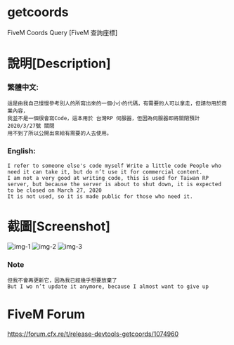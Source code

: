 # getcoords
FiveM Coords Query [FiveM 查詢座標]

# 說明[Description]

### 繁體中文:

```
這是由我自己慢慢參考別人的所寫出來的一個小小的代碼，有需要的人可以拿走，但請勿用於商業內容，
我並不是一個很會寫Code，這本用於 台灣RP 伺服器，但因為伺服器即將關閉預計 2020/3/27號 關閉
用不到了所以公開出來給有需要的人去使用。
```

### English:
```
I refer to someone else's code myself Write a little code People who need it can take it, but do n’t use it for commercial content.
I am not a very good at writing code, this is used for Taiwan RP server, but because the server is about to shut down, it is expected  to be closed on March 27, 2020
It is not used, so it is made public for those who need it.
```

# 截圖[Screenshot]
![img-1](https://raw.githubusercontent.com/murayuki/getcoords/master/Screenshot/1.png)
![img-2](https://raw.githubusercontent.com/murayuki/getcoords/master/Screenshot/2.png)
![img-3](https://raw.githubusercontent.com/murayuki/getcoords/master/Screenshot/3.png)

### Note
```
但我不會再更新它，因為我已經幾乎想要放棄了
But I wo n’t update it anymore, because I almost want to give up
```
# FiveM Forum
https://forum.cfx.re/t/release-devtools-getcoords/1074960
